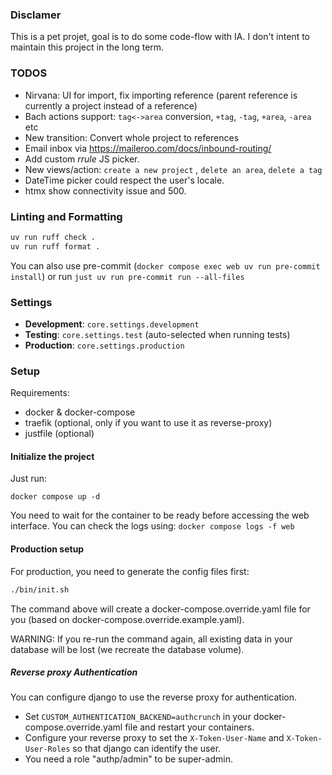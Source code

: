 ### Disclamer

This is a pet projet, goal is to do some code-flow with IA.
I don't intent to maintain this project in the long term.

### TODOS
- Nirvana: UI for import, fix importing reference (parent reference is currently a project instead of a reference)
- Bach actions support: `tag<->area` conversion, `+tag`, `-tag`, `+area`, `-area` etc
- New transition: Convert whole project to references
- Email inbox via https://maileroo.com/docs/inbound-routing/
- Add custom *rrule* JS picker.
- New views/action: `create a new project` , `delete an area`, `delete a tag`
- DateTime picker could respect the user's locale.
- htmx show connectivity issue and 500.

### Linting and Formatting

```bash
uv run ruff check .
uv run ruff format .
```
You can also use pre-commit (`docker compose exec web uv run pre-commit install`) or run `just uv run pre-commit run --all-files`
### Settings

- **Development**: `core.settings.development`
- **Testing**: `core.settings.test` (auto-selected when running tests)
- **Production**: `core.settings.production`


### Setup

Requirements:
- docker & docker-compose
- traefik (optional, only if you want to use it as reverse-proxy)
- justfile (optional)

#### Initialize the project

Just run:
```
docker compose up -d
```

You need to wait for the container to be ready before accessing the web interface.
You can check the logs using: `docker compose logs -f web`

#### Production setup

For production, you need to generate the config files first:

```bash
./bin/init.sh
```
The command above will create a docker-compose.override.yaml file for you (based on docker-compose.override.example.yaml).

WARNING: If you re-run the command again, all existing data in your database will be lost (we recreate the database volume).

##### Reverse proxy Authentication
You can configure django to use the reverse proxy for authentication.
* Set `CUSTOM_AUTHENTICATION_BACKEND=authcrunch` in your docker-compose.override.yaml file and restart your containers.
* Configure your reverse proxy to set the `X-Token-User-Name` and `X-Token-User-Roles` so that django can identify the user.
* You need a role "authp/admin" to be super-admin.
